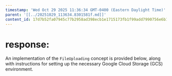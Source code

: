 ```yaml
---
timestamp: 'Wed Oct 29 2025 11:36:34 GMT-0400 (Eastern Daylight Time)'
parent: '[[../20251029_113634.8301581f.md]]'
content_id: 17d7b52fa07945c77b2958ad398ecb1e1715173fb1f99add7990756e6b1d53b6
---
```


# response:

An implementation of the `FileUploading` concept is provided below, along with instructions for setting up the necessary Google Cloud Storage (GCS) environment.
